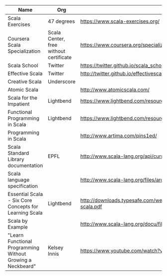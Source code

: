 Name | Org | Link 
---|---|---
Scala Exercises | 47 degrees | https://www.scala-exercises.org/ | intermediate
Coursera Scala Specialization | Scala Center, free without certificate | https://www.coursera.org/specializations/scala
Scala School | Twitter | https://twitter.github.io/scala_school/
Effective Scala | Twitter | http://twitter.github.io/effectivescala/
Creative Scala | Underscore | 
Atomic Scala | | http://www.atomicscala.com/
Scala for the Impatient | Lightbend | https://www.lightbend.com/resources/e-book/scala-for-the-impatient
Functional Programming in Scala | Lightbend | https://www.lightbend.com/resources/e-book/functional-programming-in-scala
Programming in Scala | | http://www.artima.com/pins1ed/
Scala Standard Library documentation | EPFL | http://www.scala-lang.org/api/current/#package
Scala language specification | | http://www.scala-lang.org/files/archive/spec/2.11/
Essential Scala - Six Core Concepts for Learning Scala | Lightbend | http://downloads.typesafe.com/website/presentations/ScalaDaysSF2015/essential-scala.pdf
Scala by Example | | http://www.scala-lang.org/docu/files/ScalaByExample.pdf
"Learn Functional Programming Without Growing a Neckbeard" | Kelsey Innis | https://www.youtube.com/watch?v=OOvL6QAxRK4